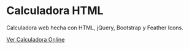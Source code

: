 # Calculadora HTML
Calculadora web hecha con HTML, jQuery, Bootstrap y Feather Icons.

<a href="https://calculadora.ar">Ver Calculadora Online</a>
